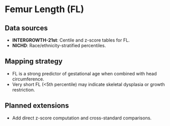 # Femur Length (FL)

## Data sources
- **INTERGROWTH-21st**: Centile and z-score tables for FL.  
- **NICHD**: Race/ethnicity-stratified percentiles.  

## Mapping strategy
- FL is a strong predictor of gestational age when combined with head circumference.  
- Very short FL (<5th percentile) may indicate skeletal dysplasia or growth restriction.  

## Planned extensions
- Add direct z-score computation and cross-standard comparisons.  